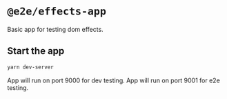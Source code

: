 # `@e2e/effects-app`

Basic app for testing dom effects.

## Start the app

```bash
yarn dev-server
```
App will run on port 9000 for dev testing.
App will run on port 9001 for e2e testing.
